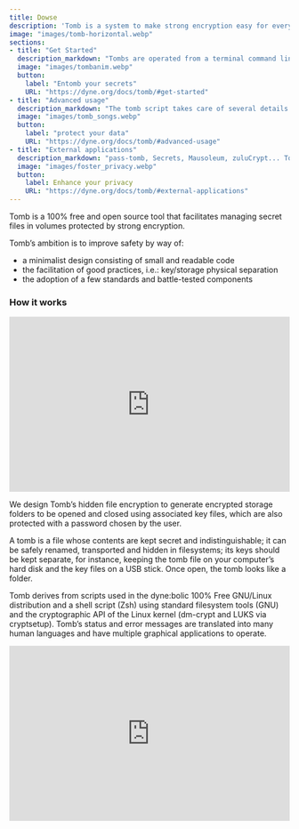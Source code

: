 ```yaml
---
title: Dowse
description: 'Tomb is a system to make strong encryption easy for everyday use. A tomb is like a locked folder that can be safely transported and hidden in a filesystem.'
image: "images/tomb-horizontal.webp"
sections:
- title: "Get Started"
  description_markdown: "Tombs are operated from a terminal command line and require root access to the machine (or just sudo access to the script)."
  image: "images/tombanim.webp"
  button:
    label: "Entomb your secrets"
    URL: "https://dyne.org/docs/tomb/#get-started"
- title: "Advanced usage"
  description_markdown: "The tomb script takes care of several details to improve a user’s behaviour and the security of tombs in everyday usage"
  image: "images/tomb_songs.webp"
  button:
    label: "protect your data"
    URL: "https://dyne.org/docs/tomb/#advanced-usage"
- title: "External applications"
  description_markdown: "pass-tomb, Secrets, Mausoleum, zuluCrypt... Tomb has an ecosystem of third party apps ready to help you secure your digital life"
  image: "images/foster_privacy.webp"
  button:
    label: Enhance your privacy
    URL: "https://dyne.org/docs/tomb/#external-applications"
---
```


Tomb is a 100% free and open source tool that facilitates managing secret files in volumes protected by strong encryption.

Tomb’s ambition is to improve safety by way of:

- a minimalist design consisting of small and readable code
- the facilitation of good practices, i.e.: key/storage physical separation
- the adoption of a few standards and battle-tested components

### How it works

<iframe title="Tomb on LinuxActionShow 2014" width="100%" height="315" src="https://tv.dyne.org/videos/embed/e822db00-3d4f-44d7-9e5e-2e9b8c06eb94" frameborder="0" allowfullscreen="" sandbox="allow-same-origin allow-scripts allow-popups allow-forms"></iframe>

We design Tomb’s hidden file encryption to generate encrypted storage folders to be opened and closed using associated key files, which are also protected with a password chosen by the user.

A tomb is a file whose contents are kept secret and indistinguishable; it can be safely renamed, transported and hidden in filesystems; its keys should be kept separate, for instance, keeping the tomb file on your computer’s hard disk and the key files on a USB stick. Once open, the tomb looks like a folder.

Tomb derives from scripts used in the dyne:bolic 100% Free GNU/Linux distribution and a shell script (Zsh) using standard filesystem tools (GNU) and the cryptographic API of the Linux kernel (dm-crypt and LUKS via cryptsetup). Tomb’s status and error messages are translated into many human languages and have multiple graphical applications to operate.

<iframe title="Encrypt Files with Tomb" width="100%" height="315" src="https://tv.dyne.org/videos/embed/d9e62c84-f500-4def-a6c0-cee07f1d6ce7" frameborder="0" allowfullscreen="" sandbox="allow-same-origin allow-scripts allow-popups allow-forms"></iframe>
